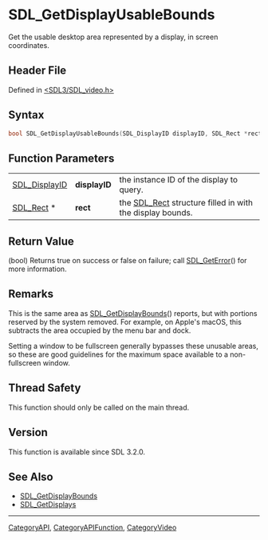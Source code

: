 # SDL_GetDisplayUsableBounds

Get the usable desktop area represented by a display, in screen coordinates.

## Header File

Defined in [<SDL3/SDL_video.h>](https://github.com/libsdl-org/SDL/blob/main/include/SDL3/SDL_video.h)

## Syntax

```c
bool SDL_GetDisplayUsableBounds(SDL_DisplayID displayID, SDL_Rect *rect);
```

## Function Parameters

|                                |               |                                                                       |
| ------------------------------ | ------------- | --------------------------------------------------------------------- |
| [SDL_DisplayID](SDL_DisplayID) | **displayID** | the instance ID of the display to query.                              |
| [SDL_Rect](SDL_Rect) *         | **rect**      | the [SDL_Rect](SDL_Rect) structure filled in with the display bounds. |

## Return Value

(bool) Returns true on success or false on failure; call
[SDL_GetError](SDL_GetError)() for more information.

## Remarks

This is the same area as [SDL_GetDisplayBounds](SDL_GetDisplayBounds)()
reports, but with portions reserved by the system removed. For example, on
Apple's macOS, this subtracts the area occupied by the menu bar and dock.

Setting a window to be fullscreen generally bypasses these unusable areas,
so these are good guidelines for the maximum space available to a
non-fullscreen window.

## Thread Safety

This function should only be called on the main thread.

## Version

This function is available since SDL 3.2.0.

## See Also

- [SDL_GetDisplayBounds](SDL_GetDisplayBounds)
- [SDL_GetDisplays](SDL_GetDisplays)

----
[CategoryAPI](CategoryAPI), [CategoryAPIFunction](CategoryAPIFunction), [CategoryVideo](CategoryVideo)

